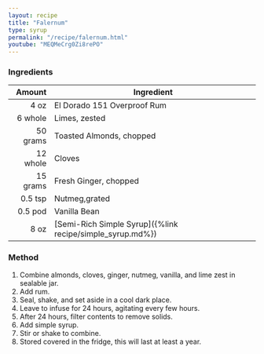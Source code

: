 ```yaml
---
layout: recipe
title: "Falernum"
type: syrup
permalink: "/recipe/falernum.html"
youtube: "MEQMeCrg0Zi8rePO"
---
```


### Ingredients

|  Amount  | Ingredient               |
| -------: | --------------------------------------------------------- |
|     4 oz | El Dorado 151 Overproof Rum                               |
|  6 whole | Limes, zested                                             |
| 50 grams | Toasted Almonds, chopped                                  |
| 12 whole | Cloves                                                    |
| 15 grams | Fresh Ginger, chopped                                     |
|  0.5 tsp | Nutmeg,grated                                             |
|  0.5 pod | Vanilla Bean                                              |
|     8 oz | [Semi-Rich Simple Syrup]({%link recipe/simple_syrup.md%}) |

### Method

1. Combine almonds, cloves, ginger, nutmeg, vanilla, and lime zest in sealable jar.
2. Add rum.
3. Seal, shake, and set aside in a cool dark place.
4. Leave to infuse for 24 hours, agitating every few hours.
5. After 24 hours, filter contents to remove solids.
6. Add simple syrup.
7. Stir or shake to combine.
8. Stored covered in the fridge, this will last at least a year.
